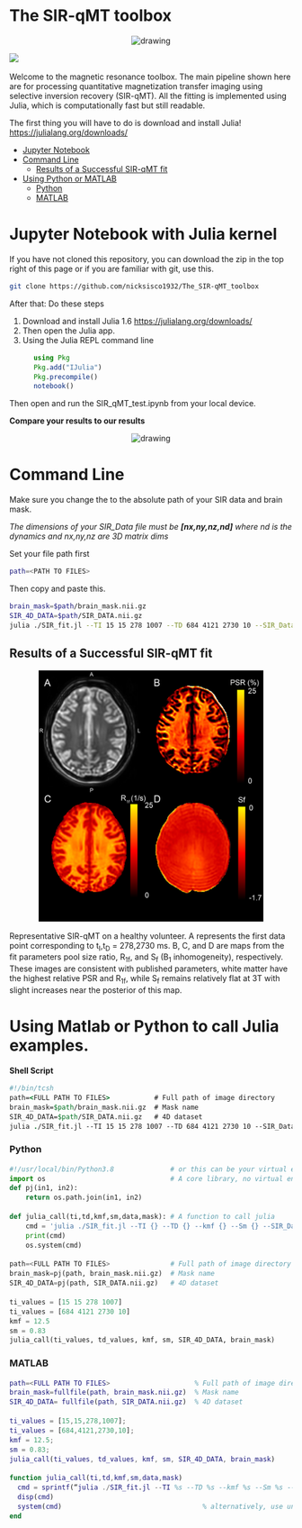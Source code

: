 # The SIR-qMT toolbox

<p align="center">
  <img src="https://github.com/nicksisco1932/The_SIR-qMT_toolbox/blob/master/Images/MR_logo_big.png" alt="drawing" width="400"/>
</p>

[![](https://img.shields.io/badge/docs-blue.svg)](https://github.com/nicksisco1932/The_SIR-qMT_toolbox/blob/master/docs/index.md)

Welcome to the magnetic resonance toolbox. The main pipeline shown here are for processing quantitative magnetization transfer imaging using selective inversion recovery (SIR-qMT). All the fitting is implemented using Julia, which is computationally fast but still readable.

The first thing you will have to do is download and install Julia! 
https://julialang.org/downloads/

- [Jupyter Notebook](https://github.com/nicksisco1932/The_SIR-qMT_toolbox#jupyter-notebook-with-julia-kernel)
- [Command Line](https://github.com/nicksisco1932/The_SIR-qMT_toolbox/blob/master/README.md#command-line)
  - [Results of a Successful SIR-qMT fit]()
- [Using Python or MATLAB](https://github.com/nicksisco1932/The_SIR-qMT_toolbox/blob/master/README.md#using-matlab-or-python-to-call-julia-examples)
  - [Python](https://github.com/nicksisco1932/The_SIR-qMT_toolbox/blob/master/README.md#python)
  - [MATLAB](https://github.com/nicksisco1932/The_SIR-qMT_toolbox/blob/master/README.md#matlab)

# Jupyter Notebook with Julia kernel
If you have not cloned this repository, you can download the zip in the top right of this page or if you are familiar with git, use this. 

```bash
git clone https://github.com/nicksisco1932/The_SIR-qMT_toolbox
```

After that:
  Do these steps
   1) Download and install Julia 1.6 https://julialang.org/downloads/
   2) Then open the Julia app.
   3) Using the Julia REPL command line
```Julia
      using Pkg 
      Pkg.add("IJulia") 
      Pkg.precompile() 
      notebook()
```
Then open and run the SIR_qMT_test.ipynb from your local device. 

**Compare your results to our results**
<p align="center">
  <img src="https://github.com/nicksisco1932/The_SIR-qMT_toolbox/blob/master/Images/Figure%201.png" alt="drawing" width="600"/>
</p>

# Command Line

Make sure you change the <PATH> to the absolute path of your SIR data and brain mask.
  
_The dimensions of your SIR_Data file must be __[nx,ny,nz,nd]__ where nd is the dynamics and nx,ny,nz are 3D matrix dims_

  Set your file path first
```Bash
path=<PATH TO FILES>
```
  Then copy and paste this.
```Bash
brain_mask=$path/brain_mask.nii.gz
SIR_4D_DATA=$path/SIR_DATA.nii.gz
julia ./SIR_fit.jl --TI 15 15 278 1007 --TD 684 4121 2730 10 --SIR_Data $SIR_4D_DATA --SIR_brainMask $brain_mask --kmf 12.5 --Sm 0.83
```


## Results of a Successful SIR-qMT fit
<p align="center">
  <img src="https://github.com/nicksisco1932/The_MRI_toolbox/blob/master/Images/Brain_Figure.png" alt="drawing" width="400"/>
</p>
Representative SIR-qMT on a healthy volunteer. A represents the first data point corresponding to t<sub>I</sub>,t<sub>D</sub> = 278,2730 ms. B, C, and D are maps from the fit parameters pool size ratio, R<sub>1f</sub>, and S<sub>f</sub> (B<sub>1</sub> inhomogeneity), respectively. These images are consistent with published parameters, white matter have the highest relative PSR and R<sub>1f</sub>, while S<sub>f</sub> remains relatively flat at 3T with slight increases near the posterior of this map.
  
  
# Using Matlab or Python to call Julia examples. 

**Shell Script**
```tcsh
#!/bin/tcsh
path=<FULL PATH TO FILES>           # Full path of image directory
brain_mask=$path/brain_mask.nii.gz  # Mask name
SIR_4D_DATA=$path/SIR_DATA.nii.gz   # 4D dataset
julia ./SIR_fit.jl --TI 15 15 278 1007 --TD 684 4121 2730 10 --SIR_Data $SIR_4D_DATA --SIR_brainMask $brain_mask --kmf 12.5 --Sm 0.83 

```
  
### Python
```Python
#!/usr/local/bin/Python3.8              # or this can be your virtual environment
import os                               # A core library, no virtual environment needed
def pj(in1, in2):
    return os.path.join(in1, in2)

def julia_call(ti,td,kmf,sm,data,mask): # A function to call julia
    cmd = 'julia ./SIR_fit.jl --TI {} --TD {} --kmf {} --Sm {} --SIR_Data {} --SIR_brainMask {}'.format(ti, td, kmf, sm, data, mask)
    print(cmd)
    os.system(cmd)
  
path=<FULL PATH TO FILES>               # Full path of image directory
brain_mask=pj(path, brain_mask.nii.gz)  # Mask name
SIR_4D_DATA=pj(path, SIR_DATA.nii.gz)   # 4D dataset

ti_values = [15 15 278 1007]
ti_values = [684 4121 2730 10]
kmf = 12.5
sm = 0.83 
julia_call(ti_values, td_values, kmf, sm, SIR_4D_DATA, brain_mask)
```

### MATLAB

```MATLAB
path=<FULL PATH TO FILES>                     % Full path of image directory
brain_mask=fullfile(path, brain_mask.nii.gz)  % Mask name
SIR_4D_DATA= fullfile(path, SIR_DATA.nii.gz)  % 4D dataset

ti_values = [15,15,278,1007];
ti_values = [684,4121,2730,10];
kmf = 12.5;
sm = 0.83;
julia_call(ti_values, td_values, kmf, sm, SIR_4D_DATA, brain_mask)
  
function julia_call(ti,td,kmf,sm,data,mask)
  cmd = sprintf(“julia ./SIR_fit.jl --TI %s --TD %s --kmf %s --Sm %s --SIR_Data %s --SIR_brainMask %s”, ti, td, kmf, sm, data, mask)
  disp(cmd)
  system(cmd)                                   % alternatively, use unix(cmd)
end
  
```

